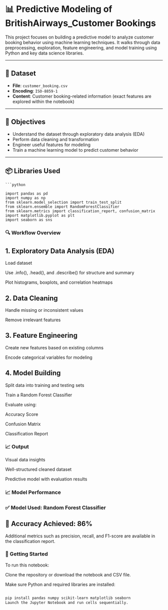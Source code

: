 # 📊 Predictive Modeling of BritishAirways_Customer Bookings

This project focuses on building a predictive model to analyze customer booking behavior using machine learning techniques. It walks through data preprocessing, exploration, feature engineering, and model training using Python and key data science libraries.

---

## 📁 Dataset

- **File**: `customer_booking.csv`
- **Encoding**: `ISO-8859-1`
- **Content**: Customer booking-related information (exact features are explored within the notebook)

---

## 📌 Objectives

- Understand the dataset through exploratory data analysis (EDA)
- Perform data cleaning and transformation
- Engineer useful features for modeling
- Train a machine learning model to predict customer behavior

---

## 📦 Libraries Used

    ```python
    
    import pandas as pd
    import numpy as np
    from sklearn.model_selection import train_test_split
    from sklearn.ensemble import RandomForestClassifier
    from sklearn.metrics import classification_report, confusion_matrix
    import matplotlib.pyplot as plt
    import seaborn as sns

### 🔍 Workflow Overview
## 1. Exploratory Data Analysis (EDA)
Load dataset

Use .info(), .head(), and .describe() for structure and summary

Plot histograms, boxplots, and correlation heatmaps

## 2. Data Cleaning
Handle missing or inconsistent values

Remove irrelevant features

## 3. Feature Engineering
Create new features based on existing columns

Encode categorical variables for modeling

## 4. Model Building
Split data into training and testing sets

Train a Random Forest Classifier

Evaluate using:

Accuracy Score

Confusion Matrix

Classification Report

### 📈 Output
Visual data insights

Well-structured cleaned dataset

Predictive model with evaluation results

### 📈 Model Performance
### ✅ Model Used: Random Forest Classifier

## 🎯 Accuracy Achieved: 86%

Additional metrics such as precision, recall, and F1-score are available in the classification report.

### 🚀 Getting Started
To run this notebook:

Clone the repository or download the notebook and CSV file.

Make sure Python and required libraries are installed:

```bash

pip install pandas numpy scikit-learn matplotlib seaborn
Launch the Jupyter Notebook and run cells sequentially.
